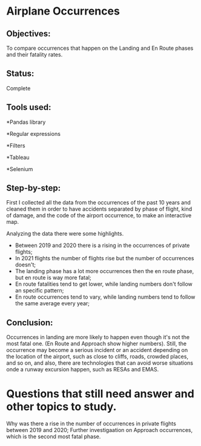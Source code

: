 # Airplane Occurrences
## Objectives:
 To compare occurrences that happen on the Landing and En Route phases and their fatality rates.

## Status:
 Complete

## Tools used:
 *Pandas library
 
 *Regular expressions
 
 *Filters

 *Tableau
 
 *Selenium

## Step-by-step:
 
 First I collected all the data from the occurrences of the past 10 years and cleaned them in order to have accidents separated by phase of flight, kind of damage, and the code of the airport occurrence, to make an interactive map. 
 
 Analyzing the data there were some highlights. 
 - Between 2019 and 2020 there is a rising in the occurrences of private flights; 
 - In 2021 flights the number of flights rise but the number of occurrences doesn't; 
 - The landing phase has a lot more occurrences then the en route phase, but en route is way more fatal;
 - En route fatalities tend to get lower, while landing numbers don't follow an specific pattern;
 - En route occurrences tend to vary, while landing numbers tend to follow the same average every year;

 
## Conclusion:
Occurrences in landing are more likely to happen even though it's not the most fatal one. (En Route and Approach show higher numbers). Still, the occurrence may become a serious incident or an accident depending on the location of the airport, such as close to cliffs, roads, crowded places, and so on, and also, there are technologies that can avoid worse situations onde a runway excursion happen, such as RESAs and EMAS.


# Questions that still need answer and other topics to study.
 Why was there a rise in the number of occurrences in private flights between 2019 and 2020;
 Further investigaation on Approach occurrences, which is the second most fatal phase.

